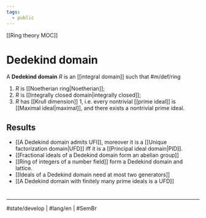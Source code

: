 ```yaml
---
tags:
  - public
---
```

[[Ring theory MOC]]
# Dedekind domain

A **Dedekind domain** $R$ is an [[integral domain]] such that #m/def/ring 

1. $R$ is [[Noetherian ring|Noetherian]];
2. $R$ is [[Integrally closed domain|integrally closed]];
3. $R$ has [[Krull dimension]] $1$, i.e. every nontrivial [[prime ideal]] is [[Maximal ideal|maximal]], and there exists a nontrivial prime ideal.

## Results
 
- [[A Dedekind domain admits UFI]], moreover it is a [[Unique factorization domain|UFD]] iff it is a [[Principal ideal domain|PID]].
- [[Fractional ideals of a Dedekind domain form an abelian group]]
- [[Ring of integers of a number field]] form a Dedekind domain and lattice.
- [[Ideals of a Dedekind domain need at most two generators]]
- [[A Dedekind domain with finitely many prime ideals is a UFD]]

#
---
#state/develop | #lang/en | #SemBr
